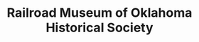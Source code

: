 ---
layout: repo
title: "Railroad Museum of Oklahoma Historical Society"
id: 24807
permalink: repos/24807/
---